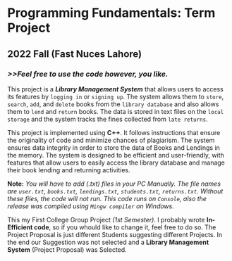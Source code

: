 # Programming Fundamentals: Term Project
## 2022 Fall (Fast Nuces Lahore)
### *>>Feel free to use the code however, you like.*

This project is a _**Library Management System**_ that allows users to access its features by `logging in` or `signing up`.
The system allows them to `store`, `search`, `add`, and `delete` books from the `library database` and also allows them to `lend` and `return` books.
The data is stored in text files on the `local storage` and the system tracks the fines collected from `late returns`.

This project is implemented using **C++**. 
It follows instructions that ensure the originality of code and minimize chances of plagiarism. 
The system ensures data integrity in order to store the data of Books and Lendings in the memory. 
The system is designed to be efficient and user-friendly, with features that allow users to easily access the library database and manage their book lending and returning activities.

**Note:** *You will have to add (.txt) files in your PC Manually. The file names are `user.txt`, `books.txt`, `lendings.txt`, `students.txt`, `returns.txt`. Without these files, the code will not run. This code runs on `Console`, also the release was compiled using `Mingw compiler` on Windows.*

This my First College Group Project *(1st Semester)*. 
I probably wrote **In-Efficient code**, so if you whould like to change it, feel free to do so.
The Project Proposal is just different Students suggesting different Projects. 
In the end our Suggestion was not selected and a **Library Management System** (Project Proposal) was Selected.

